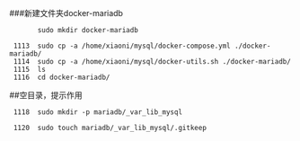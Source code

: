  ###新建文件夹docker-mariadb 
```
       sudo mkdir docker-mariadb
```

``` 
 1113  sudo cp -a /home/xiaoni/mysql/docker-compose.yml ./docker-mariadb/
 1114  sudo cp -a /home/xiaoni/mysql/docker-utils.sh ./docker-mariadb/
 1115  ls
 1116  cd docker-mariadb/
``` 
 
 ##空目录，提示作用
```
 1118  sudo mkdir -p mariadb/_var_lib_mysql

 1120  sudo touch mariadb/_var_lib_mysql/.gitkeep
```
